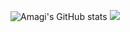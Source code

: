 ![Amagi's GitHub stats](https://github-readme-stats.vercel.app/api?username=ryucraftz)
![](https://komarev.com/ghpvc/?username=ryucraftz&color=red&style=for-the-badge&label=00)
